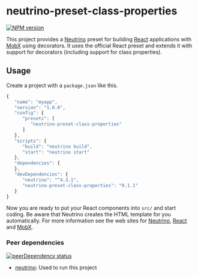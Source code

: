 # neutrino-preset-class-properties
[![NPM version](https://img.shields.io/npm/v/neutrino-preset-class-properties.svg)](https://www.npmjs.com/package/neutrino-preset-class-properties)

This project provides a [Neutrino](https://neutrino.js.org) preset for building [React](https://facebook.github.io/react) applications with [MobX](https://mobx.js.org) using decorators. It uses the official React preset and extends it with support for decorators (including support for class properties).

## Usage

Create a project with a `package.json` like this.

```javascript
{
   "name": "myapp",
   "version": "1.0.0",
   "config": {
      "presets": [
         "neutrino-preset-class-properties"
      ]
   },
   "scripts": {
      "build": "neutrino build",
      "start": "neutrino start"
   },
   "dependencies": {
   },
   "devDependencies": {
      "neutrino": "^4.3.1",
      "neutrino-preset-class-properties": "0.1.1"
   }
}
```

Now you are ready to put your React components into `src/` and start coding. Be aware that Neutrino creates the HTML template for you automatically. For more information see the web sites for [Neutrino](https://neutrino.js.org), [React](https://facebook.github.io/react) and [MobX](https://mobx.js.org).

### Peer dependencies
[![peerDependency status](https://img.shields.io/david/peer/jefffriesen/neutrino-preset-class-properties/master.svg)](https://david-dm.org/joakimkemeny/nneutrino-preset-class-properties/master#info=peerDependencies)

- [neutrino](https://www.npmjs.com/package/neutrino): Used to run this project
